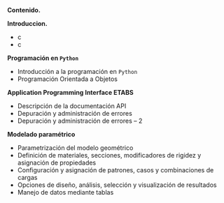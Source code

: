 
**Contenido.**

**Introduccion.**

* c
* c

**Programación en `Python`**  

* Introducción a la programación en `Python`
* Programación Orientada a Objetos

**Application Programming Interface ETABS**

* Descripción de la documentación API
* Depuración y administración de errores 
* Depuración y administración de errores – 2

**Modelado paramétrico**

* Parametrización del modelo geométrico
* Definición de materiales, secciones, modificadores de rigidez y asignación de propiedades
* Configuración y asignación de patrones, casos y combinaciones de cargas
* Opciones de diseño, análisis, selección y visualización de resultados
* Manejo de datos mediante tablas